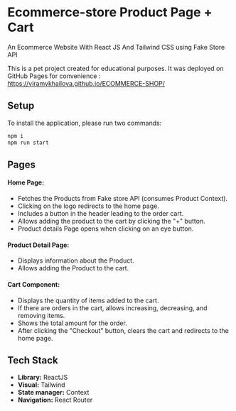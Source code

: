 # Ecommerce-store Product Page + Cart
An Ecommerce Website With React JS And Tailwind CSS using Fake Store API

This is a pet project created for educational purposes.
It was deployed on GitHub Pages for convenience : 
https://viramykhailova.github.io/ECOMMERCE-SHOP/

## Setup
To install the application, please run two commands:
```bash
npm i
npm run start
```

## Pages
#### **Home Page:**
- Fetches the Products from Fake store API (consumes Product Context).
- Clicking on the logo redirects to the home page.
- Includes a button in the header leading to the order cart.
- Allows adding the product to the cart by clicking the "+" button.
- Product details Page opens when clicking on an eye button.
  
#### **Product Detail Page:**
- Displays information about the Product.
- Allows adding the Product to the cart.
  
#### **Cart Component:**
- Displays the quantity of items added to the cart.
- If there are orders in the cart, allows increasing, decreasing, and removing items.
- Shows the total amount for the order.
- After clicking the "Checkout" button, clears the cart and redirects to the home page.

## Tech Stack

- **Library:** ReactJS
- **Visual:** Tailwind
- **State manager:** Context
- **Navigation:** React Router